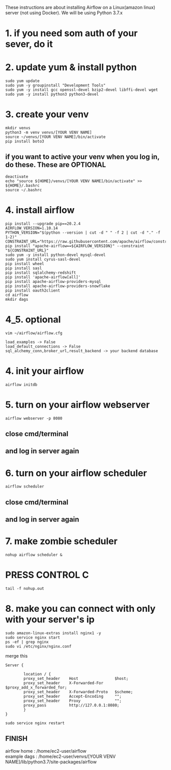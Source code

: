 These instructions are about installing Airflow on a Linux(amazon linux) server (not using Docker). We will be using Python 3.7.x

# 1. if you need som auth of your sever, do it 

# 2. update yum & install python
```
sudo yum update  
sudo yum -y groupinstall "Development Tools"  
sudo yum -y install gcc openssl-devel bzip2-devel libffi-devel wget  
sudo yum -y install python3 python3-devel
```

# 3. create your venv
```
mkdir venvs
python3 -m venv venvs/[YOUR VENV NAME]
source ~/venvs/[YOUR VENV NAME]/bin/activate
pip install boto3
```
## if you want to active your venv when you log in, do these. These are OPTIONAL
```
deactivate
echo "source ${HOME}/venvs/[YOUR VENV NAME]/bin/activate" >> ${HOME}/.bashrc
source ~/.bashrc
```

# 4. install airflow
```
pip install --upgrade pip==20.2.4
AIRFLOW_VERSION=1.10.14
PYTHON_VERSION="$(python --version | cut -d " " -f 2 | cut -d "." -f 1-2)"
CONSTRAINT_URL="https://raw.githubusercontent.com/apache/airflow/constraints-${AIRFLOW_VERSION}/constraints-${PYTHON_VERSION}.txt"
pip install "apache-airflow==${AIRFLOW_VERSION}" --constraint "${CONSTRAINT_URL}"
sudo yum -y install python-devel mysql-devel
sudo yum install cyrus-sasl-devel
pip install wheel
pip install sasl
pip install sqlalchemy-redshift
pip install 'apache-airflow[all]'
pip install apache-airflow-providers-mysql
pip install apache-airflow-providers-snowflake
pip install oauth2client
cd airflow
mkdir dags
```
# 4_5. optional 
```
vim ~/airflow/airflow.cfg
```
```
load_examples -> False
load_default_connections -> False
sql_alchemy_conn,broker_url,result_backend -> your backend database
```

# 4. init your airflow
```airflow initdb```
# 5. turn on your airflow webserver
```
airflow webserver -p 8080
```
## close cmd/terminal
## and log in server again

# 6. turn on your airflow scheduler
```
airflow scheduler
```
## close cmd/terminal 
## and log in server again 

# 7. make zombie scheduler
```
nohup airflow scheduler &
```
# PRESS CONTROL C
```
tail -f nohup.out
```

# 8. make you can connect with only with your server's ip
```
sudo amazon-linux-extras install nginx1 -y
sudo service nginx start
ps -ef | grep nginx
sudo vi /etc/nginx/nginx.conf
```
merge this
```
Server {  

        location / {
        proxy_set_header    Host                $host;
        proxy_set_header    X-Forwarded-For     $proxy_add_x_forwarded_for;
        proxy_set_header    X-Forwarded-Proto   $scheme;
        proxy_set_header    Accept-Encoding     "";
        proxy_set_header    Proxy               "";
        proxy_pass          http://127.0.0.1:8080;
        }
}
```
```
sudo service nginx restart
```

## FINISH

airflow home : /home/ec2-user/airflow  
example dags : /home/ec2-user/venvs/[YOUR VENV NAME]/lib/python3.7/site-packages/airflow